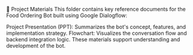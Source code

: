 📁 Project Materials
This folder contains key reference documents for the Food Ordering Bot built using Google Dialogflow:

Project Presentation (PPT): Summarizes the bot's concept, features, and implementation strategy.
Flowchart: Visualizes the conversation flow and backend integration logic.
These materials support understanding and development of the bot.
